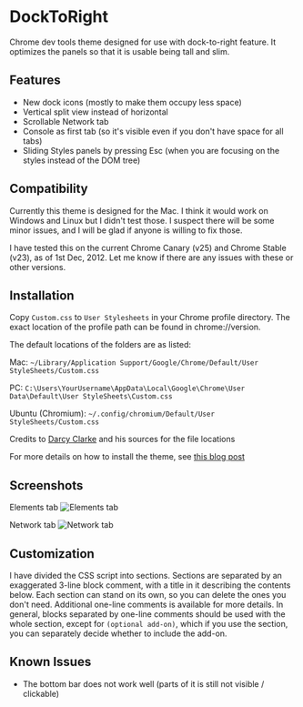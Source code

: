 DockToRight
===========

Chrome dev tools theme designed for use with dock-to-right feature. It optimizes the panels so that it is usable being tall and slim. 

## Features
- New dock icons (mostly to make them occupy less space)
- Vertical split view instead of horizontal
- Scrollable Network tab
- Console as first tab (so it's visible even if you don't have space for all tabs)
- Sliding Styles panels by pressing Esc (when you are focusing on the styles instead of the DOM tree)

## Compatibility
Currently this theme is designed for the Mac. I think it would work on Windows and Linux but I didn't test those. I suspect there will be some minor issues, and I will be glad if anyone is willing to fix those. 

I have tested this on the current Chrome Canary (v25) and Chrome Stable (v23), as of 1st Dec, 2012. Let me know if there are any issues with these or other versions. 

## Installation

Copy `Custom.css` to `User Stylesheets` in your Chrome profile directory. 
The exact location of the profile path can be found in chrome://version. 

The default locations of the folders are as listed: 

Mac: `~/Library/Application Support/Google/Chrome/Default/User StyleSheets/Custom.css`

PC: `C:\Users\YourUsername\AppData\Local\Google\Chrome\User Data\Default\User StyleSheets\Custom.css`

Ubuntu (Chromium): `~/.config/chromium/Default/User StyleSheets/Custom.css`

Credits to [Darcy Clarke](http://darcyclarke.me/) and his sources for the file locations

For more details on how to install the theme, see [this blog post](http://darcyclarke.me/design/skin-your-chrome-inspector/)

## Screenshots

Elements tab
![Elements tab](http://mauricelam.github.com/DockToRight/images/elements.png)

Network tab
![Network tab](http://mauricelam.github.com/DockToRight/images/network.png)

## Customization

I have divided the CSS script into sections. Sections are separated by an exaggerated 3-line block comment, with a title in it describing the contents below. Each section can stand on its own, so you can delete the ones you don't need. 
Additional one-line comments is available for more details. In general, blocks separated by one-line comments should be used with the whole section, except for `(optional add-on)`, which if you use the section, you can separately decide whether to include the add-on. 

## Known Issues

- The bottom bar does not work well (parts of it is still not visible / clickable)

